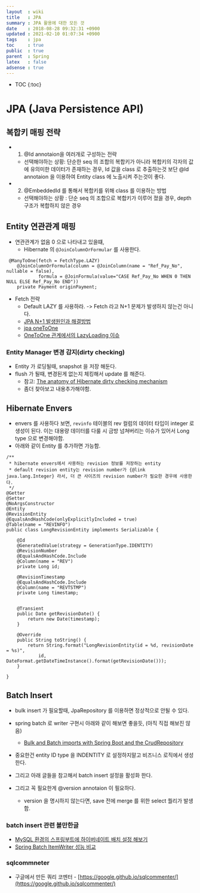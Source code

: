 ```yaml
---
layout  : wiki
title   : JPA
summary : JPA 활용에 대한 모든 것 
date    : 2018-08-28 09:32:31 +0900
updated : 2021-02-10 01:07:34 +0900
tags    : jpa
toc     : true
public  : true
parent  : Spring
latex   : false
adsense : true
---
```

* TOC
{:toc}

# JPA (Java Persistence API)

## 복합키 매핑 전략

* 1. @Id annotaion을 여러개로 구성하는 전략
	* 선택해야하는 상황: 단순한 seq 의 조합의 복합키가 아니라 복합키의 각자의 값에 유의미한 데이터가 존재하는 경우, Id 값을 class 로 추출하는것 보단 @Id annotaion 을 이용하여 Entity class 에 노출시켜 주는것이 좋다.
* 2. @EmbeddedId 를 통해서 복합키를 위해 class 를 이용하는 방법
	* 선택해야하는 상황 : 단순 seq 의 조합으로 복합키가 이루어 졌을 경우, depth 구조가 복합하지 않은 경우

## Entity 연관관계 매핑

* 연관관계가 없음 0 으로 나타내고 있을떄,
	* Hibernate 의 `@JoinColumnOrFormular` 를 사용한다.
```
 @ManyToOne(fetch = FetchType.LAZY)
    @JoinColumnOrFormula(column = @JoinColumn(name = "Ref_Pay_No", nullable = false),
            formula = @JoinFormula(value="CASE Ref_Pay_No WHEN 0 THEN NULL ELSE Ref_Pay_No END"))
    private Payment originPayment;
```

* Fetch 전략
  * Default LAZY 를 사용하라. -> Fetch 라고 N+1 문제가 발생하지 않는건 아니다.
  * [JPA N+1 발생원인과 해결방법](https://cheese10yun.github.io/jpa-nplus-1/)
  * [jpa oneToOne](https://kwonnam.pe.kr/wiki/java/jpa/one-to-one)
  * [OneToOne 관계에서의 LazyLoading 이슈](https://medium.com/@yongkyu.jang/jpa-%EB%8F%84%EC%9E%85-onetoone-%EA%B4%80%EA%B3%84%EC%97%90%EC%84%9C%EC%9D%98-lazyloading-%EC%9D%B4%EC%8A%88-1-6d19edf5f4d3)

### Entity Manager 변경 감지(dirty checking)

* Entity 가 로딩될때, snapshot 을 저장 해둔다.
* flush 가 될때, 변경된게 없는지 체킹해서 update 를 해준다.
	* 참고: [The anatomy of Hibernate dirty checking mechanism](https://vladmihalcea.com/the-anatomy-of-hibernate-dirty-checking/)
	* 좀더 찾아보고 내용추가해야함.

## Hibernate Envers

* envers 를 사용하다 보면, `revinfo` 테이블의 rev 컬럼의 데이터 타입이 integer 로 생성이 된다. 이는 대용량 데이터를 다룰 시 금방 넘쳐버리는 이슈가 있어서 Long type 으로 변경해야함.
* 아래와 같이 Entity 를 추가하면 가능함.

```
/**
 * hibernate envers에서 사용하는 revision 정보를 저장하는 entity
 * default revision entity는 revision number가 {@link java.lang.Integer} 라서, 더 큰 사이즈의 revision number가 필요한 경우에 사용한다.
 */
@Getter
@Setter
@NoArgsConstructor
@Entity
@RevisionEntity
@EqualsAndHashCode(onlyExplicitlyIncluded = true)
@Table(name = "REVINFO")
public class LongRevisionEntity implements Serializable {

    @Id
    @GeneratedValue(strategy = GenerationType.IDENTITY)
    @RevisionNumber
    @EqualsAndHashCode.Include
    @Column(name = "REV")
    private Long id;

    @RevisionTimestamp
    @EqualsAndHashCode.Include
    @Column(name = "REVTSTMP")
    private Long timestamp;


    @Transient
    public Date getRevisionDate() {
        return new Date(timestamp);
    }

    @Override
    public String toString() {
        return String.format("LongRevisionEntity(id = %d, revisionDate = %s)",
            id, DateFormat.getDateTimeInstance().format(getRevisionDate()));
    }

}
```

## Batch Insert

* bulk insert 가 필요할때, JpaRepository 를 이용하면 정상적으로 안될 수 있다.
* spring batch 로 writer 구현시 아래와 같이 해보면 좋을듯, (아직 직접 해보진 않음)
  * [Bulk and Batch imports with Spring Boot and the CrudRepository](https://www.hameister.org/SpringBootBulkImportWithCrudRepository.html)

* 중요한건 entity ID type 을 INDENTITY 로 설정하지말고 비즈니스 로직에서 생성한다.
* 그리고 아래 글들을 참고해서 batch insert 설정을 활성화 한다.
* 그리고 꼭 필요한게 @version annotaion 이 필요하다.
  * version 을 명시하지 않는다면, save 전에 merge 를 위한 select 퀄리가 발생함.

### batch insert 관련 볼만한글
  * [MySQL 환경의 스프링부트에 하이버네이트 배치 설정 해보기](https://woowabros.github.io/experience/2020/09/23/hibernate-batch.html)
  * [Spring Batch ItemWriter 성능 비교](https://jojoldu.tistory.com/507)

### sqlcommneter 

* 구글에서 만든 쿼리 코멘터 - [https://google.github.io/sqlcommenter/](https://google.github.io/sqlcommenter/) 

